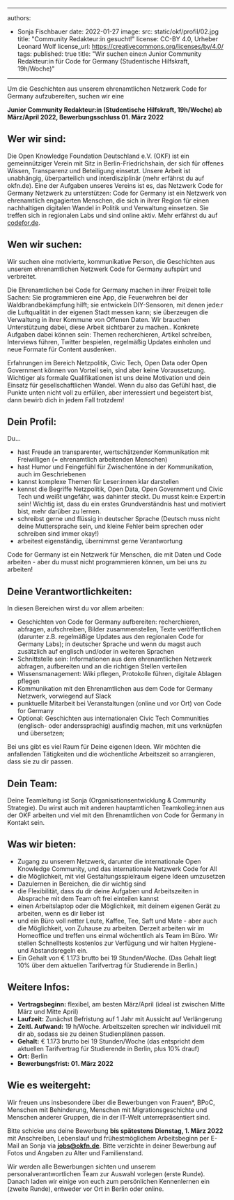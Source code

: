 

---
authors:
- Sonja Fischbauer
date: 2022-01-27
image:
  src: static/okf/profil/02.jpg
  title: "Community Redakteur:in gesucht!"
  license: CC-BY 4.0, Urheber Leonard Wolf
  license_url: https://creativecommons.org/licenses/by/4.0/
tags:
published: true
title: "Wir suchen eine:n Junior Community Redakteur:in für Code for Germany (Studentische Hilfskraft, 19h/Woche)"
---

Um die Geschichten aus unserem ehrenamtlichen Netzwerk Code for Germany aufzubereiten, suchen wir eine 

**Junior Community Redakteur:in (Studentische Hilfskraft, 19h/Woche) ab März/April 2022, Bewerbungsschluss 01. März 2022** 


## Wer wir sind:

Die Open Knowledge Foundation Deutschland e.V. (OKF) ist ein gemeinnütziger Verein mit Sitz in Berlin-Friedrichshain, der sich für offenes Wissen, Transparenz und Beteiligung einsetzt. Unsere Arbeit ist unabhängig, überparteilich und interdisziplinär (mehr erfährst du auf okfn.de). Eine der Aufgaben unseres Vereins ist es, das Netzwerk Code for Germany Netzwerk zu unterstützen: Code for Germany ist ein Netzwerk von ehrenamtlich engagierten Menschen, die sich in ihrer Region für einen nachhaltigen digitalen Wandel in Politik und Verwaltung einsetzen. Sie treffen sich in regionalen Labs und sind online aktiv. Mehr erfährst du auf [codefor.de](https://codefor.de). 

## Wen wir suchen:

Wir suchen eine motivierte, kommunikative Person, die Geschichten aus unserem ehrenamtlichen Netzwerk Code for Germany aufspürt und verbreitet.
 
Die Ehrenamtlichen bei Code for Germany machen in ihrer Freizeit tolle Sachen: Sie programmieren eine App, die Feuerwehren bei der Waldbrandbekämpfung hilft; sie entwickeln DIY-Sensoren, mit denen jede:r die Luftqualität in der eigenen Stadt messen kann; sie überzeugen die Verwaltung in ihrer Kommune von Offenen Daten. Wir brauchen Unterstützung dabei, diese Arbeit sichtbarer zu machen..  Konkrete Aufgaben dabei können sein: Themen recherchieren, Artikel schreiben, Interviews führen, Twitter bespielen, regelmäßig Updates einholen und neue Formate für Content ausdenken. 

Erfahrungen im Bereich Netzpolitik, Civic Tech, Open Data oder Open Government können von Vorteil sein, sind aber keine Voraussetzung. Wichtiger als formale Qualifikationen ist uns deine Motivation und dein Einsatz für gesellschaftlichen Wandel. Wenn du also das Gefühl hast, die Punkte unten nicht voll  zu erfüllen, aber interessiert und begeistert bist, dann bewirb dich in jedem Fall trotzdem!


## Dein Profil:

Du…
* hast Freude an transparenter, wertschätzender Kommunikation mit Freiwilligen (= ehrenamtlich arbeitenden Menschen)
* hast Humor und Feingefühl für Zwischentöne in der Kommunikation, auch im Geschriebenen
* kannst komplexe Themen für Leser:innen klar darstellen
* kennst die Begriffe Netzpolitik, Open Data, Open Government und Civic Tech und weißt ungefähr, was dahinter steckt. Du musst kein:e Expert:in sein! Wichtig ist, dass du ein erstes Grundverständnis hast und motiviert bist, mehr darüber zu lernen.
* schreibst gerne und flüssig in deutscher Sprache (Deutsch muss nicht deine Muttersprache sein, und kleine Fehler beim sprechen oder schreiben sind immer okay!) 
* arbeitest eigenständig, übernimmst  gerne Verantwortung 

Code for Germany ist ein Netzwerk für Menschen, die mit Daten und Code arbeiten -  aber du musst nicht programmieren können, um bei uns zu arbeiten! 


## Deine Verantwortlichkeiten:

In diesen Bereichen wirst du vor allem arbeiten:
* Geschichten von Code for Germany aufbereiten: recherchieren, abfragen, aufschreiben, Bilder zusammenstellen, Texte veröffentlichen (darunter z.B. regelmäßige Updates aus den regionalen Code for Germany Labs); in deutscher Sprache und wenn du magst auch zusätzlich auf englisch und/oder in weiteren Sprachen
* Schnittstelle sein: Informationen aus dem ehrenamtlichen Netzwerk abfragen, aufbereiten und an die richtigen Stellen verteilen
* Wissensmanagement: Wiki pflegen, Protokolle führen, digitale Ablagen pflegen
* Kommunikation mit den Ehrenamtlichen aus dem Code for Germany Netzwerk, vorwiegend auf Slack
* punktuelle Mitarbeit bei Veranstaltungen (online und vor Ort) von Code for Germany 
* Optional: Geschichten aus internationalen Civic Tech Communities (englisch- oder anderssprachig)  ausfindig machen, mit uns verknüpfen und übersetzen; 

Bei uns gibt es viel Raum für Deine eigenen Ideen. Wir möchten die anfallenden Tätigkeiten und die wöchentliche Arbeitszeit so arrangieren, dass sie zu dir passen. 


## Dein Team:

Deine Teamleitung ist Sonja (Organisationsentwicklung & Community Strategie). 
Du wirst auch mit anderen hauptamtlichen Teamkolleg:innen aus der OKF arbeiten und viel mit den Ehrenamtlichen von Code for Germany in Kontakt sein. 

## Was wir bieten:

* Zugang zu unserem Netzwerk, darunter die internationale Open Knowledge Community, und das internationale Netzwerk Code for All
* die Möglichkeit, mit viel Gestaltungsspielraum eigene Ideen umzusetzen
* Dazulernen in Bereichen, die dir wichtig sind
* die Flexibilität, dass du dir deine Aufgaben und Arbeitszeiten in Absprache mit dem Team oft frei einteilen kannst
* einen Arbeitslaptop oder die Möglichkeit, mit deinem eigenen Gerät zu arbeiten, wenn es dir lieber ist
* und ein Büro voll netter Leute, Kaffee, Tee, Saft und Mate - aber auch die Möglichkeit, von Zuhause zu arbeiten. Derzeit arbeiten wir im Homeoffice und treffen uns einmal wöchentlich als Team im Büro. Wir stellen Schnelltests kostenlos zur Verfügung und wir halten Hygiene- und Abstandsregeln ein.
* Ein Gehalt von € 1.173 brutto bei 19 Stunden/Woche. (Das Gehalt liegt 10% über dem aktuellen Tarifvertrag für Studierende in Berlin.) 

## Weitere Infos:
* **Vertragsbeginn:** flexibel, am besten März/April (ideal ist zwischen Mitte März und Mitte April)
* **Laufzeit:** Zunächst Befristung auf 1 Jahr mit Aussicht auf Verlängerung
* **Zeitl. Aufwand:** 19 h/Woche. Arbeitszeiten sprechen wir individuell mit dir ab, sodass sie zu deinen Studienplänen passen.
* **Gehalt:** € 1.173 brutto bei 19 Stunden/Woche (das entspricht dem aktuellen Tarifvertrag für Studierende in Berlin, plus 10% drauf)
* **Ort:** Berlin
* **Bewerbungsfrist: 01. März 2022**

## Wie es weitergeht:

Wir freuen uns insbesondere über die Bewerbungen von Frauen*, BPoC, Menschen mit Behinderung, Menschen mit Migrationsgeschichte und Menschen anderer Gruppen, die in der IT-Welt unterrepräsentiert sind. 

Bitte schicke uns deine Bewerbung **bis spätestens Dienstag, 1. März 2022** mit Anschreiben, Lebenslauf und frühestmöglichem Arbeitsbeginn per E-Mail an Sonja via **jobs@okfn.de**. 
Bitte verzichte in deiner Bewerbung auf Fotos und Angaben zu Alter und Familienstand. 

Wir werden alle Bewerbungen sichten und unserem personalverantwortlichen Team zur Auswahl vorlegen (erste Runde). Danach laden wir einige von euch zum persönlichen Kennenlernen ein (zweite Runde), entweder vor Ort in Berlin oder online. 


